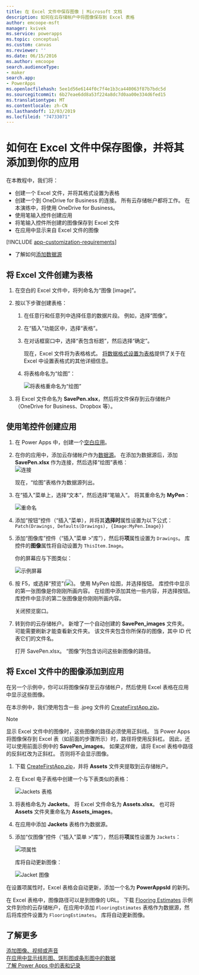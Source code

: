 ```yaml
---
title: 在 Excel 文件中保存图像 | Microsoft 文档
description: 如何在云存储帐户中将图像保存到 Excel 表格
author: emcoope-msft
manager: kvivek
ms.service: powerapps
ms.topic: conceptual
ms.custom: canvas
ms.reviewer: ''
ms.date: 06/15/2016
ms.author: emcoope
search.audienceType:
- maker
search.app:
- PowerApps
ms.openlocfilehash: 5ee1d56e6144f0c7f4e1b3ca440063f87b7bdc5d
ms.sourcegitcommit: 6b27eae6dd8a53f224a8dc7d0aa00e334d6fed15
ms.translationtype: MT
ms.contentlocale: zh-CN
ms.lasthandoff: 12/03/2019
ms.locfileid: "74733071"
---
```

# <a name="how-to-save-images-in-an-excel-file-and-then-add-these-images-to-your-app"></a>如何在 Excel 文件中保存图像，并将其添加到你的应用

在本教程中，我们将：

* 创建一个 Excel 文件，并将其格式设置为表格
* 创建一个到 OneDrive for Business 的连接。 所有云存储帐户都将工作。 在本演练中，将使用 OneDrive for Business。
* 使用笔输入控件创建应用
* 将笔输入控件所创建的图像保存到 Excel 文件
* 在应用中显示来自 Excel 文件的图像

[!INCLUDE [app-customization-requirements](../../includes/app-customization-requirements.md)]
* 了解如何[添加数据源](add-data-connection.md)

## <a name="create-the-excel-file-as-a-table"></a>将 Excel 文件创建为表格

1. 在空白的 Excel 文件中，将列命名为“图像 [image]”。
2. 按以下步骤创建表格：    
   
   1. 在任意行和任意列中选择任意的数据片段。 例如，选择“图像”。
   2. 在“插入”功能区中，选择“表格”。
   3. 在对话框窗口中，选择“表包含标题”，然后选择“确定”。
      
      现在，Excel 文件将为表格格式。 [将数据格式设置为表格](https://support.office.com/article/Format-an-Excel-table-6789619F-C889-495C-99C2-2F971C0E2370)提供了关于在 Excel 中设置表格式的其他详细信息。
   4. 将表格命名为“绘图”：  
      
      ![将表格重命名为“绘图”](./media/tutorial-working-with-images-in-excel/drawings-table.png)
3. 将 Excel 文件命名为 **SavePen.xlsx**，然后将文件保存到云存储帐户（OneDrive for Business、Dropbox 等）。

## <a name="create-an-app-with-the-pen-control"></a>使用笔控件创建应用
1. 在 Power Apps 中，创建一个[空白应用](get-started-create-from-blank.md)。
2. 在你的应用中，添加云存储帐户作为[数据源](add-data-connection.md)。 在添加为数据源后，添加 **SavePen.xlsx** 作为连接，然后选择“绘图”表格：  
   ![连接](./media/tutorial-working-with-images-in-excel/savepen.png)  
   
   现在，“绘图”表格作为数据源列出。
3. 在“插入”菜单上，选择“文本”，然后选择“笔输入”。 将其重命名为 **MyPen**：  
   
   ![重命名](./media/tutorial-working-with-images-in-excel/rename-mypen.png)
4. 添加“按钮”控件（“插入”菜单），并将其**选择时**属性设置为以下公式：  
   `Patch(Drawings, Defaults(Drawings), {Image:MyPen.Image})`
5. 添加“图像库”控件（“插入”菜单 >“库”），然后将**项**属性设置为 `Drawings`。 库控件的**图像**属性将自动设置为 `ThisItem.Image`。
   
   你的屏幕应与下图类似：  
   
   ![示例屏幕](./media/tutorial-working-with-images-in-excel/screen.png)  
6. 按 F5，或选择“预览”(![](./media/tutorial-working-with-images-in-excel/preview.png))。 使用 MyPen 绘图，并选择按钮。 库控件中显示的第一张图像是你刚刚所画内容。 在绘图中添加其他一些内容，并选择按钮。 库控件中显示的第二张图像是你刚刚所画内容。
   
   关闭预览窗口。
7. 转到你的云存储帐户。 新增了一个自动创建的 **SavePen_images** 文件夹。 可能需要刷新才能查看新文件夹。 该文件夹包含你所保存的图像，其中 ID 代表它们的文件名。
   
    打开 SavePen.xlsx。 “图像”列包含访问这些新图像的路径。

## <a name="add-the-image-in-an-excel-file-to-your-app"></a>将 Excel 文件中的图像添加到应用
在另一个示例中，你可以将图像保存至云存储帐户，然后使用 Excel 表格在应用中显示这些图像。

在本示例中，我们使用包含一些 .jpeg 文件的 [CreateFirstApp.zip](https://pwrappssamples.blob.core.windows.net/samples/CreateFirstApp.zip)。

> [!NOTE]
> 显示 Excel 文件中的图像时，这些图像的路径必须使用正斜线。 当 Power Apps 将图像保存到 Excel 表（如前面的步骤所示）时，路径将使用反斜杠。 因此，还可以使用前面示例中的 **SavePen_images**。 如果这样做，请将 Excel 表格中路径的反斜杠改为正斜杠。 否则将不会显示图像。  

1. 下载 [CreateFirstApp.zip](https://pwrappssamples.blob.core.windows.net/samples/CreateFirstApp.zip)，并将 **Assets** 文件夹提取到云存储帐户。
2. 在 Excel 电子表格中创建一个与下表类似的表格：
   
    ![Jackets 表格](./media/tutorial-working-with-images-in-excel/jackets.png)
3. 将表格命名为 **Jackets**。 将 Excel 文件命名为 **Assets.xlsx**。 也可将 **Assets** 文件夹重命名为 **Assets_images**。
4. 在应用中添加 **Jackets** 表格作为数据源。  
5. 添加“仅图像”控件（“插入”菜单 >“库”），然后将**项**属性设置为 `Jackets`：  
   
    ![项属性](./media/tutorial-working-with-images-in-excel/items-jackets.png)
   
    库将自动更新图像：  
   
    ![Jacket 图像](./media/tutorial-working-with-images-in-excel/images.png)

在设置项属性时，Excel 表格会自动更新，添加一个名为 **PowerAppsId** 的新列。

在 Excel 表格中，图像路径可以是到图像的 URL。 下载 [Flooring Estimates](https://pwrappssamples.blob.core.windows.net/samples/FlooringEstimates.xlsx) 示例文件到你的云存储帐户，在应用中添加 `FlooringEstimates` 表格作为数据源，然后将库控件设置为 `FlooringEstimates`。 库将自动更新图像。

## <a name="learn-more"></a>了解更多
[添加图像、视频或声音](add-images-pictures-audio-video.md)  
[在应用中显示线形图、饼形图或条形图中的数据](use-line-pie-bar-chart.md)  
[了解 Power Apps 中的表和记录](working-with-tables.md)

